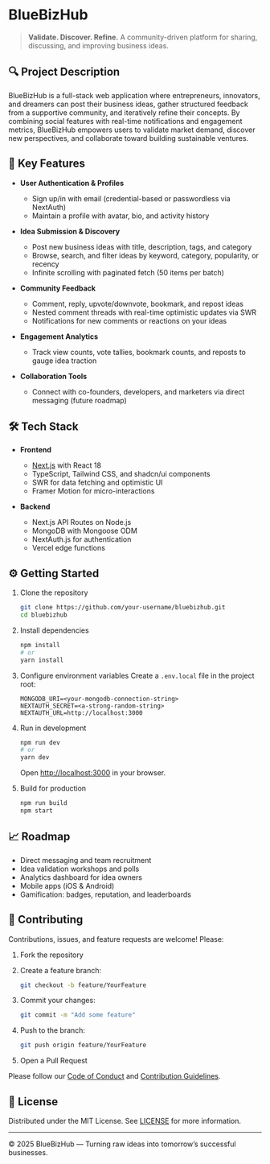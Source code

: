 # BlueBizHub

> **Validate. Discover. Refine.**
> A community-driven platform for sharing, discussing, and improving business ideas.

## 🔍 Project Description

BlueBizHub is a full-stack web application where entrepreneurs, innovators, and dreamers can post their business ideas, gather structured feedback from a supportive community, and iteratively refine their concepts. By combining social features with real-time notifications and engagement metrics, BlueBizHub empowers users to validate market demand, discover new perspectives, and collaborate toward building sustainable ventures.

## 🚀 Key Features

-   **User Authentication & Profiles**

    -   Sign up/in with email (credential-based or passwordless via NextAuth)
    -   Maintain a profile with avatar, bio, and activity history

-   **Idea Submission & Discovery**

    -   Post new business ideas with title, description, tags, and category
    -   Browse, search, and filter ideas by keyword, category, popularity, or recency
    -   Infinite scrolling with paginated fetch (50 items per batch)

-   **Community Feedback**

    -   Comment, reply, upvote/downvote, bookmark, and repost ideas
    -   Nested comment threads with real-time optimistic updates via SWR
    -   Notifications for new comments or reactions on your ideas

-   **Engagement Analytics**

    -   Track view counts, vote tallies, bookmark counts, and reposts to gauge idea traction

-   **Collaboration Tools**

    -   Connect with co-founders, developers, and marketers via direct messaging (future roadmap)

## 🛠️ Tech Stack

-   **Frontend**

    -   [Next.js](https://nextjs.org/) with React 18
    -   TypeScript, Tailwind CSS, and shadcn/ui components
    -   SWR for data fetching and optimistic UI
    -   Framer Motion for micro-interactions

-   **Backend**

    -   Next.js API Routes on Node.js
    -   MongoDB with Mongoose ODM
    -   NextAuth.js for authentication
    -   Vercel edge functions

## ⚙️ Getting Started

1. Clone the repository

    ```bash
    git clone https://github.com/your-username/bluebizhub.git
    cd bluebizhub
    ```

2. Install dependencies

    ```bash
    npm install
    # or
    yarn install
    ```

3. Configure environment variables
   Create a `.env.local` file in the project root:

    ```env
    MONGODB_URI=<your-mongodb-connection-string>
    NEXTAUTH_SECRET=<a-strong-random-string>
    NEXTAUTH_URL=http://localhost:3000
    ```

4. Run in development

    ```bash
    npm run dev
    # or
    yarn dev
    ```

    Open [http://localhost:3000](http://localhost:3000) in your browser.

5. Build for production

    ```bash
    npm run build
    npm start
    ```

## 📈 Roadmap

-   Direct messaging and team recruitment
-   Idea validation workshops and polls
-   Analytics dashboard for idea owners
-   Mobile apps (iOS & Android)
-   Gamification: badges, reputation, and leaderboards

## 🤝 Contributing

Contributions, issues, and feature requests are welcome! Please:

1. Fork the repository
2. Create a feature branch:

    ```bash
    git checkout -b feature/YourFeature
    ```

3. Commit your changes:

    ```bash
    git commit -m "Add some feature"
    ```

4. Push to the branch:

    ```bash
    git push origin feature/YourFeature
    ```

5. Open a Pull Request

Please follow our [Code of Conduct](./CODE_OF_CONDUCT.md) and [Contribution Guidelines](./CONTRIBUTING.md).

## 📄 License

Distributed under the MIT License. See [LICENSE](./LICENSE) for more information.

---

© 2025 BlueBizHub — Turning raw ideas into tomorrow’s successful businesses.
